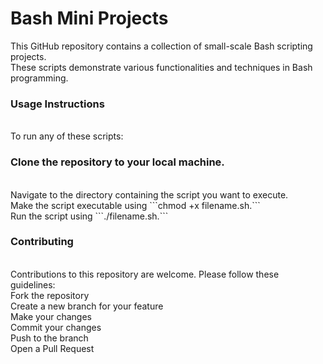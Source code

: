 # Bash Mini Projects

This GitHub repository contains a collection of small-scale Bash scripting projects.<br/> These scripts demonstrate various functionalities and techniques in Bash programming.

### Usage Instructions    
<br/>
To run any of these scripts:<br/>

### Clone the repository to your local machine. 
<br/>
Navigate to the directory containing the script you want to execute.<br/>
Make the script executable using ```chmod +x filename.sh.``` <br/>
Run the script using ```./filename.sh.``` <br/>

### Contributing 
<br/>
Contributions to this repository are welcome. Please follow these guidelines:<br/>
Fork the repository<br/>
Create a new branch for your feature<br/>
Make your changes<br/>
Commit your changes<br/>
Push to the branch<br/>
Open a Pull Request
